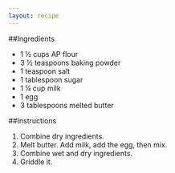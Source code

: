 ```yaml
---
layout: recipe
---
```


##Ingredients
- 1 &frac12; cups AP flour
- 3 &frac12; teaspoons baking powder
- 1 teaspoon salt
- 1 tablespoon sugar
- 1 &frac14; cup milk
- 1 egg
- 3 tablespoons melted butter



##Instructions
1. Combine dry ingredients.
2. Melt butter. Add milk, add the egg, then mix.
3. Combine wet and dry ingredients.
4. Griddle it.